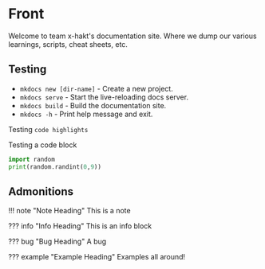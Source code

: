 # Front

Welcome to team x-hakt's documentation site. Where we dump our various learnings, scripts, cheat sheets, etc.

## Testing

* `mkdocs new [dir-name]` - Create a new project.
* `mkdocs serve` - Start the live-reloading docs server.
* `mkdocs build` - Build the documentation site.
* `mkdocs -h` - Print help message and exit.

Testing `code highlights`

Testing a code block
``` py title="Test code block title" linenums="1"
import random
print(random.randint(0,9))
```

## Admonitions

!!! note "Note Heading"
    This is a note

??? info "Info Heading"
    This is an info block

??? bug "Bug Heading"
    A bug

??? example "Example Heading"
    Examples all around!
